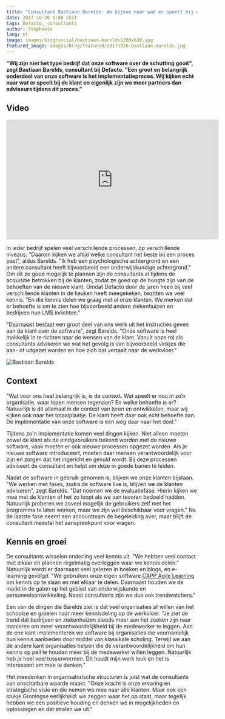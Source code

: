 ```yaml
---
title: "Consultant Bastiaan Barelds: We kijken naar wat er speelt bij de klant"
date: 2017-10-26 8:00 CEST
tags: Defacto, consultants
author: Stéphanie
lang: nl
image: images/blog/social/bastiaan-barelds1200x630.jpg
featured_image: images/blog/featured/20171026-bastiaan-barelds.jpg
---
```


__"Wij zijn niet het type bedrijf dat onze software over de schutting gooit", zegt Bastiaan Barelds, consultant bij Defacto. "Een groot en belangrijk onderdeel van onze software is het implementatieproces. Wij kijken echt naar wat er speelt bij de klant en eigenlijk zijn we meer partners dan adviseurs tijdens dit proces."__

## Video

<iframe width="560" height="315" src="https://www.youtube-nocookie.com/embed/B2VQxfne3No?rel=0" frameborder="0" allowfullscreen></iframe>

In ieder bedrijf spelen veel verschillende processen, op verschillende niveaus. "Daarom kijken we altijd welke consultant het beste bij een proces past", aldus Barelds. "Ik heb een psychologische achtergrond en een andere consultant heeft bijvoorbeeld een onderwijskundige achtergrond." Om dit zo goed mogelijk te plannen zijn de consultants al tijdens de acquisitie betrokken bij de klanten, zodat ze goed op de hoogte zijn van de behoeften van de nieuwe klant. Omdat Defacto door de jaren heen bij veel verschillende klanten in de keuken heeft meegekeken, bezitten we veel kennis. "En die kennis delen we graag met al onze klanten. We merken dat er behoefte is om te zien hoe bijvoorbeeld andere ziekenhuizen en bedrijven hun LMS inrichten."

"Daarnaast bestaat een groot deel van ons werk uit het instructies geven aan de klant over de software", zegt Barelds. "Onze software is heel makkelijk in te richten naar de wensen van de klant. Vanuit onze rol als consultants adviseren we wat het gevolg is van bijvoorbeeld vinkjes die aan- of uitgezet worden en hoe zich dat vertaalt naar de werkvloer."

![Bastiaan Barelds](/images/blog/bastiaan-barelds.jpg)

## Context

"Wat voor ons heel belangrijk is, is de context. Wat speelt er nou in zo’n organisatie, waar lopen mensen tegenaan? En welke behoefte is er? Natuurlijk is dit allemaal in de context van leren en ontwikkelen, maar wij kijken ook naar het totaalplaatje. De klant heeft daar ook echt behoefte aan. De implementatie van onze software is een weg daar naar het doel."

Tijdens zo'n implementatie komen veel dingen kijken. Niet alleen moeten zowel de klant als de eindgebruikers bekend worden met de nieuwe software, vaak moeten er ook nieuwe processen opgezet worden. Als je nieuwe software introduceert, moeten daar mensen verantwoordelijk voor zijn en zorgen dat het ingericht en gevuld wordt. Bij deze processen adviseert de consultant en helpt om deze in goede banen te leiden.

Nadat de software in gebruik genomen is, blijven we onze klanten bijstaan. "We werken met fases, zodra de software live is, blijven we de klanten adviseren", zegt Barelds. "Dat noemen we de evaluatiefase. Hierin kijken we mee met de klanten of het zo loopt als we van tevoren bedoeld hadden. Natuurlijk proberen we zoveel mogelijk de gebruikers zelf met het programma te laten werken, maar we zijn wel beschikbaar voor vragen." Na de laatste fase neemt een accountteam de begeleiding over, maar blijft de consultant meestal het aanspreekpunt voor vragen.

## Kennis en groei

De consultants wisselen onderling veel kennis uit. "We hebben veel contact met elkaar en plannen regelmatig overleggen waar we kennis delen." Natuurlijk wordt er daarnaast veel gelezen in boeken en blogs, en e-learning gevolgd. "We gebruiken onze eigen software [CAPP Agile Learning](/capp-agile-learning/) om kennis op te slaan en met elkaar te delen. Daarnaast houden we de markt in de gaten op het gebied van onderwijskunde en personeelsontwikkeling. Naast consultants zijn we dus ook trendwatchers."

Een van de dingen die Barelds ziet is dat veel organisaties af willen van het schoolse en groeien naar meer kennisdeling op de werkvloer. "Je ziet de trend dat bedrijven en ziekenhuizen steeds meer aan het zoeken zijn naar manieren om meer verantwoordelijkheid bij de medewerker te leggen. Aan de ene kant implementeren we software bij organisaties die voornamelijk hun kennis aanbieden door middel van klassikale scholing. Terwijl we aan de andere kant organisaties helpen die de verantwoordelijkheid om hun kennis op peil te houden meer bij de medewerker willen leggen. Natuurlijk heb je heel veel tussenvormen. Dit houdt mijn werk leuk en het is interessant om mee te denken."

Het meedenken in organisatorische structuren is juist wat de consultants van onschatbare waarde maakt. "Onze kracht is onze ervaring en strategische visie en die nemen we mee naar alle klanten. Maar ook een stukje Groningse eerlijkheid: we zeggen waar het op staat, maar tegelijk hebben we een positieve houding en denken we in mogelijkheden en oplossingen en dat stralen we uit."
